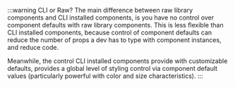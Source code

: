 
:::warning CLI or Raw?
The main difference between raw library components and CLI installed components, is you have no control over component defaults with raw library components. This is less flexible than CLI installed components, because control of component defaults can reduce the number of props a dev has to type with component instances, and reduce code. 

Meanwhile, the control CLI installed components provide with customizable defaults, provides a global level of styling control via component default values (particularly powerful with color and size characteristics).
:::
